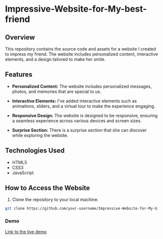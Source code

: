 # Impressive-Website-for-My-best-friend

## Overview

This repository contains the source code and assets for a website I created to impress my friend. The website includes personalized content, interactive elements, and a design tailored to make her smile.

## Features

- **Personalized Content:** The website includes personalized messages, photos, and memories that are special to us.

- **Interactive Elements:** I've added interactive elements such as animations, sliders, and a virtual tour to make the experience engaging.

- **Responsive Design:** The website is designed to be responsive, ensuring a seamless experience across various devices and screen sizes.

- **Surprise Section:** There is a surprise section that she can discover while exploring the website.

## Technologies Used

- HTML5
- CSS3
- JavaScript



## How to Access the Website

1. Clone the repository to your local machine.

```bash
git clone https://github.com/your-username/Impressive-Website-for-My-Girlfriend.git
```


### Demo

[Link to the live demo ]()
